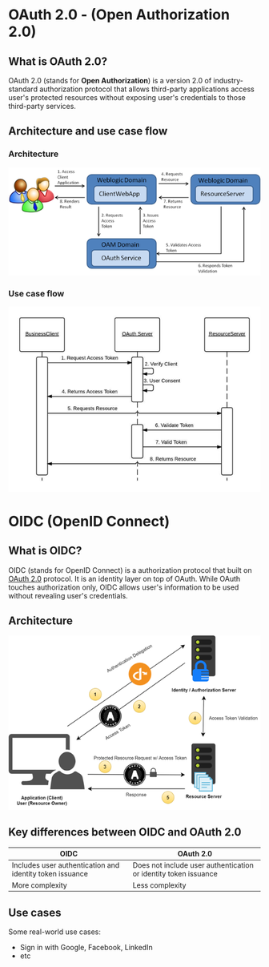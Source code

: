 # OAuth 2.0 - (Open Authorization 2.0)

## What is OAuth 2.0?
OAuth 2.0 (stands for **Open Authorization**) is a version 2.0 of industry-standard authorization protocol that allows third-party applications access user's protected resources without exposing user's credentials to those third-party services.

## Architecture and use case flow

### Architecture
![OAuth2-arch](./images/oauth2-arch.png)

### Use case flow
![OAuth2-use-case-flow](./images/oauth2-caseflow.png)

<!-- **Terminologies**
- Resource server - The server hosting the protected resources
- OAuth server - The server issuing access token
- Client - Third-party applications, services, etc. -->

# OIDC (OpenID Connect)

## What is OIDC?
OIDC (stands for OpenID Connect) is a authorization protocol that built on [OAuth 2.0](#oauth-20---open-authorization-20) protocol. It is an identity layer on top of OAuth. While OAuth touches authorization only, OIDC allows user's information to be used without revealing user's credentials.

## Architecture
![OIDC-arch](./images/OIDC.png)

## Key differences between OIDC and OAuth 2.0
| OIDC  | OAuth 2.0 |
| ---   | ---       |
| Includes user authentication and identity token issuance | Does not include user authentication or identity token issuance |
| More complexity | Less complexity |


## Use cases
Some real-world use cases:
- Sign in with Google, Facebook, LinkedIn
- etc


<!-- # OAuth 2.0 vs OIDC -->